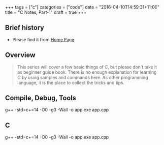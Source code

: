 +++
tags = ["c"]
categories = ["code"]
date = "2016-04-10T14:59:31+11:00"
title = "C Notes, Part-1"
draft = true
+++


## Brief history
* Please find it from [Home Page](/#C)

## Overview

> This series will cover a few basic things of C, but please don't take it as beginner guide book. There is no enough explanation for learning C by using samples and commands here. As other programming language, it is the place to collect the tricks and tips.

## Compile, Debug, Tools
g++ -std=c+=14 -O0 -g3 -Wall -o app.exe app.cpp



## C
g++ -std=c+=14 -O0 -g3 -Wall -o app.exe app.cpp
